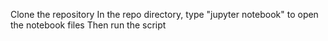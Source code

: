 Clone the repository
In the repo directory, type "jupyter notebook" to open the notebook files
Then run the script

